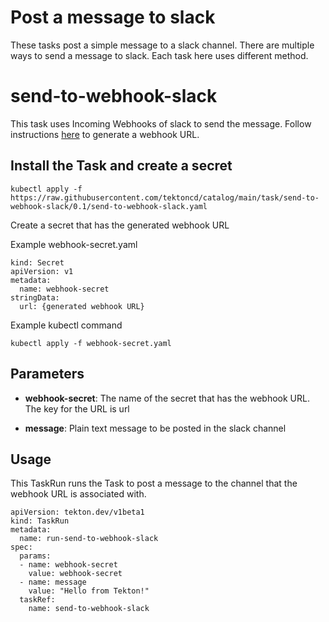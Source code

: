 # Post a message to slack

These tasks post a simple message to a slack channel.  There are multiple ways to send
a message to slack. Each task here uses different method.

# send-to-webhook-slack

This task uses Incoming Webhooks of slack to send the message.
Follow instructions [here](https://api.slack.com/messaging/webhooks) to generate a webhook URL.

## Install the Task and create a secret

```
kubectl apply -f https://raw.githubusercontent.com/tektoncd/catalog/main/task/send-to-webhook-slack/0.1/send-to-webhook-slack.yaml
```

Create a secret that has the generated webhook URL

Example webhook-secret.yaml
```
kind: Secret
apiVersion: v1
metadata:
  name: webhook-secret
stringData:
  url: {generated webhook URL}
```

Example kubectl command
```
kubectl apply -f webhook-secret.yaml
```

## Parameters

* **webhook-secret**: The name of the secret that has the webhook URL.  The key for the URL is url

* **message**: Plain text message to be posted in the slack channel

## Usage

This TaskRun runs the Task to post a message to the channel that the webhook URL is associated with.

```
apiVersion: tekton.dev/v1beta1
kind: TaskRun
metadata:
  name: run-send-to-webhook-slack
spec:
  params:
  - name: webhook-secret
    value: webhook-secret
  - name: message
    value: "Hello from Tekton!"
  taskRef:
    name: send-to-webhook-slack

```
